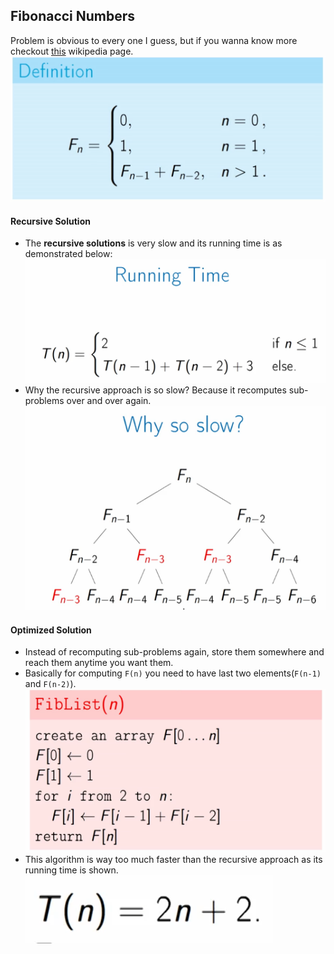 ## Fibonacci Numbers

Problem is obvious to every one I guess, but if you wanna know more
checkout [this](https://en.wikipedia.org/wiki/Fibonacci_number) wikipedia page.
![problem definition](./docs/0.png)

#### Recursive Solution

+ The **recursive solutions** is very slow and its running time is as demonstrated below:
  ![tn of recursive](./docs/1.png)
+ Why the recursive approach is so slow? Because it recomputes sub-problems over and over again.
  ![why recursive is slow](./docs/2.png)

#### Optimized Solution

+ Instead of recomputing sub-problems again, store them somewhere and reach them anytime you want them.
+ Basically for computing `F(n)` you need to have last two elements(`F(n-1)` and `F(n-2)`).
  ![optimized approach](./docs/4.png)
+ This algorithm is way too much faster than the recursive approach as its running time is shown.
  ![running time of optimized](./docs/5.png)